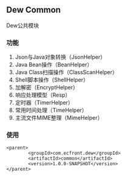 Dew Common
--
Dew公共模块

### 功能

1. Json与Java对象转换（JsonHelper）
1. Java Bean操作（BeanHelper）
1. Java Class扫描操作（ClassScanHelper）
1. Shell脚本操作（ShellHelper）
1. 加解密（EncryptHelper）
1. 响应处理模型（Resp）
1. 定时器（TimerHelper）
1. 常用时间处理（TimeHelper）
1. 主流文件MIME整理（MimeHelper）

### 使用

    <parent>
            <groupId>com.ecfront.dew</groupId>
            <artifactId>common</artifactId>
            <version>1.0.0-SNAPSHOT</version>
    </parent>